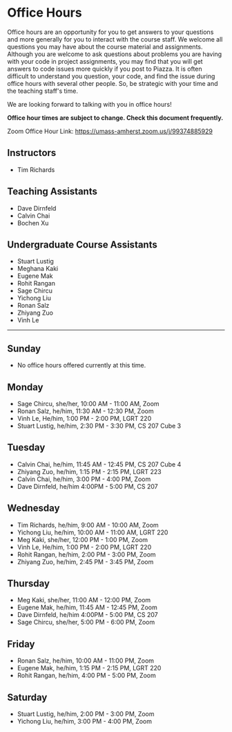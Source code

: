 # Office Hours

Office hours are an opportunity for you to get answers to your questions and more generally for you to interact with the course staff. We welcome all questions you may have about the course material and assignments. Although you are welcome to ask questions about problems you are having with your code in project assignments, you may find that you will get answers to code issues more quickly if you post to Piazza. It is often difficult to understand you question, your code, and find the issue during office hours with several other people. So, be strategic with your time and the teaching staff's time.

We are looking forward to talking with you in office hours!

**Office hour times are subject to change. Check this document frequently.**

Zoom Office Hour Link: https://umass-amherst.zoom.us/j/99374885929

## Instructors

- Tim Richards

## Teaching Assistants

- Dave Dirnfeld
- Calvin Chai
- Bochen Xu

## Undergraduate Course Assistants

- Stuart Lustig
- Meghana Kaki
- Eugene Mak
- Rohit Rangan
- Sage Chircu
- Yichong Liu
- Ronan Salz
- Zhiyang Zuo
- Vinh Le

---

## Sunday

- No office hours offered currently at this time.

## Monday

- Sage Chircu, she/her, 10:00 AM - 11:00 AM, Zoom
- Ronan Salz, he/him, 11:30 AM - 12:30 PM, Zoom
- Vinh Le, He/him, 1:00 PM - 2:00 PM, LGRT 220
- Stuart Lustig, he/him, 2:30 PM - 3:30 PM, CS 207 Cube 3

## Tuesday

- Calvin Chai, he/him, 11:45 AM - 12:45 PM, CS 207 Cube 4
- Zhiyang Zuo, he/him, 1:15 PM - 2:15 PM, LGRT 223
- Calvin Chai, he/him, 3:00 PM - 4:00 PM, Zoom
- Dave Dirnfeld, he/him 4:00PM - 5:00 PM, CS 207

## Wednesday

- Tim Richards, he/him, 9:00 AM - 10:00 AM, Zoom
- Yichong Liu, he/him, 10:00 AM - 11:00 AM, LGRT 220
- Meg Kaki, she/her, 12:00 PM - 1:00 PM, Zoom
- Vinh Le, He/him, 1:00 PM - 2:00 PM, LGRT 220
- Rohit Rangan, he/him, 2:00 PM - 3:00 PM, Zoom
- Zhiyang Zuo, he/him, 2:45 PM - 3:45 PM, Zoom

## Thursday

- Meg Kaki, she/her, 11:00 AM - 12:00 PM, Zoom
- Eugene Mak, he/him, 11:45 AM - 12:45 PM, Zoom
- Dave Dirnfeld, he/him 4:00PM - 5:00 PM, CS 207
- Sage Chircu, she/her, 5:00 PM - 6:00 PM, Zoom

## Friday

- Ronan Salz, he/him, 10:00 AM - 11:00 PM, Zoom
- Eugene Mak, he/him, 1:15 PM - 2:15 PM, LGRT 220
- Rohit Rangan, he/him, 4:00 PM - 5:00 PM, Zoom

## Saturday

- Stuart Lustig, he/him, 2:00 PM - 3:00 PM, Zoom
- Yichong Liu, he/him, 3:00 PM - 4:00 PM, Zoom
